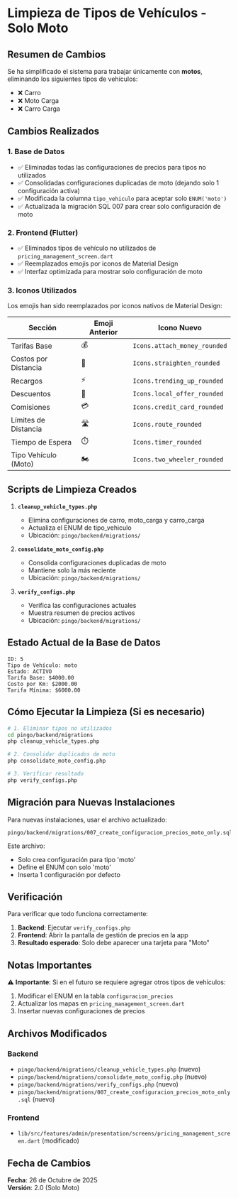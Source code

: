 # Limpieza de Tipos de Vehículos - Solo Moto

## Resumen de Cambios

Se ha simplificado el sistema para trabajar únicamente con **motos**, eliminando los siguientes tipos de vehículos:
- ❌ Carro
- ❌ Moto Carga  
- ❌ Carro Carga

## Cambios Realizados

### 1. Base de Datos
- ✅ Eliminadas todas las configuraciones de precios para tipos no utilizados
- ✅ Consolidadas configuraciones duplicadas de moto (dejando solo 1 configuración activa)
- ✅ Modificada la columna `tipo_vehiculo` para aceptar solo `ENUM('moto')`
- ✅ Actualizada la migración SQL 007 para crear solo configuración de moto

### 2. Frontend (Flutter)
- ✅ Eliminados tipos de vehículo no utilizados de `pricing_management_screen.dart`
- ✅ Reemplazados emojis por iconos de Material Design
- ✅ Interfaz optimizada para mostrar solo configuración de moto

### 3. Iconos Utilizados

Los emojis han sido reemplazados por iconos nativos de Material Design:

| Sección | Emoji Anterior | Icono Nuevo |
|---------|----------------|-------------|
| Tarifas Base | 💰 | `Icons.attach_money_rounded` |
| Costos por Distancia | 📏 | `Icons.straighten_rounded` |
| Recargos | ⚡ | `Icons.trending_up_rounded` |
| Descuentos | 🎁 | `Icons.local_offer_rounded` |
| Comisiones | 💳 | `Icons.credit_card_rounded` |
| Límites de Distancia | 🛣️ | `Icons.route_rounded` |
| Tiempo de Espera | ⏱️ | `Icons.timer_rounded` |
| Tipo Vehículo (Moto) | 🏍️ | `Icons.two_wheeler_rounded` |

## Scripts de Limpieza Creados

1. **`cleanup_vehicle_types.php`**
   - Elimina configuraciones de carro, moto_carga y carro_carga
   - Actualiza el ENUM de tipo_vehiculo
   - Ubicación: `pingo/backend/migrations/`

2. **`consolidate_moto_config.php`**
   - Consolida configuraciones duplicadas de moto
   - Mantiene solo la más reciente
   - Ubicación: `pingo/backend/migrations/`

3. **`verify_configs.php`**
   - Verifica las configuraciones actuales
   - Muestra resumen de precios activos
   - Ubicación: `pingo/backend/migrations/`

## Estado Actual de la Base de Datos

```
ID: 5
Tipo de Vehículo: moto
Estado: ACTIVO
Tarifa Base: $4000.00
Costo por Km: $2000.00
Tarifa Mínima: $6000.00
```

## Cómo Ejecutar la Limpieza (Si es necesario)

```bash
# 1. Eliminar tipos no utilizados
cd pingo/backend/migrations
php cleanup_vehicle_types.php

# 2. Consolidar duplicados de moto
php consolidate_moto_config.php

# 3. Verificar resultado
php verify_configs.php
```

## Migración para Nuevas Instalaciones

Para nuevas instalaciones, usar el archivo actualizado:
```
pingo/backend/migrations/007_create_configuracion_precios_moto_only.sql
```

Este archivo:
- Solo crea configuración para tipo 'moto'
- Define el ENUM con solo 'moto'
- Inserta 1 configuración por defecto

## Verificación

Para verificar que todo funciona correctamente:

1. **Backend**: Ejecutar `verify_configs.php`
2. **Frontend**: Abrir la pantalla de gestión de precios en la app
3. **Resultado esperado**: Solo debe aparecer una tarjeta para "Moto"

## Notas Importantes

⚠️ **Importante**: Si en el futuro se requiere agregar otros tipos de vehículos:
1. Modificar el ENUM en la tabla `configuracion_precios`
2. Actualizar los mapas en `pricing_management_screen.dart`
3. Insertar nuevas configuraciones de precios

## Archivos Modificados

### Backend
- `pingo/backend/migrations/cleanup_vehicle_types.php` (nuevo)
- `pingo/backend/migrations/consolidate_moto_config.php` (nuevo)
- `pingo/backend/migrations/verify_configs.php` (nuevo)
- `pingo/backend/migrations/007_create_configuracion_precios_moto_only.sql` (nuevo)

### Frontend
- `lib/src/features/admin/presentation/screens/pricing_management_screen.dart` (modificado)

## Fecha de Cambios

**Fecha**: 26 de Octubre de 2025  
**Versión**: 2.0 (Solo Moto)
